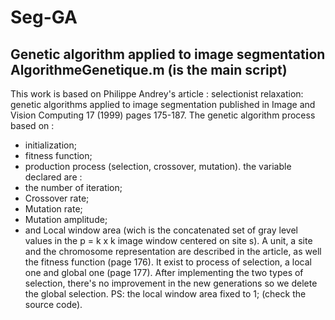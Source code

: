 # Seg-GA
Genetic algorithm applied to image segmentation 
AlgorithmeGenetique.m (is the main script)
------------------------------------------------
This work is based on Philippe Andrey's article : selectionist relaxation: genetic algorithms applied to image segmentation published in Image and Vision Computing 17 (1999) pages 175-187.
The genetic algorithm process based on : 
- initialization;
- fitness function;
- production process (selection, crossover, mutation).
the variable declared are :
- the number of iteration;
- Crossover rate;
- Mutation rate;
- Mutation amplitude;
- and Local window area (wich is the concatenated set of gray level values in the p = k x k image window centered on site s).
A unit, a site and the chromosome representation are described in the article, as well the fitness function (page 176). It exist to process of selection, a local one and global one (page 177).
After implementing the two types of selection, there's no improvement in the new generations so we delete the global selection.
PS: the local window area fixed to 1; (check the source code).
